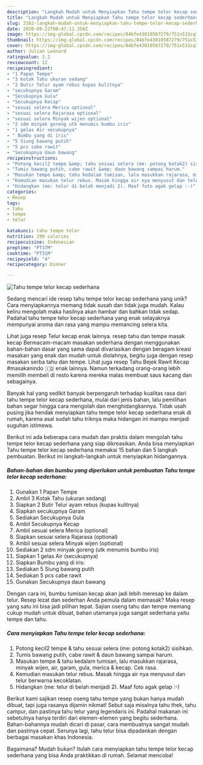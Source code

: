 ```yaml
---
description: "Langkah Mudah untuk Menyiapkan Tahu tempe telor kecap sederhana yang Menggugah Selera"
title: "Langkah Mudah untuk Menyiapkan Tahu tempe telor kecap sederhana yang Menggugah Selera"
slug: 2162-langkah-mudah-untuk-menyiapkan-tahu-tempe-telor-kecap-sederhana-yang-menggugah-selera
date: 2020-09-22T00:47:11.356Z
image: https://img-global.cpcdn.com/recipes/84bfe43010587279/751x532cq70/tahu-tempe-telor-kecap-sederhana-foto-resep-utama.jpg
thumbnail: https://img-global.cpcdn.com/recipes/84bfe43010587279/751x532cq70/tahu-tempe-telor-kecap-sederhana-foto-resep-utama.jpg
cover: https://img-global.cpcdn.com/recipes/84bfe43010587279/751x532cq70/tahu-tempe-telor-kecap-sederhana-foto-resep-utama.jpg
author: Julian Leonard
ratingvalue: 3.2
reviewcount: 12
recipeingredient:
- "1 Papan Tempe"
- "3 Kotak Tahu ukuran sedang"
- "2 Butir Telur ayam rebus kupas kulitnya"
- "secukupnya Garam"
- "Secukupnya Gula"
- "Secukupnya Kecap"
- "sesuai selera Merica optional"
- "sesuai selera Rajarasa optional"
- "sesuai selera Minyak wijen optional"
- "2 sdm minyak goreng utk menumis bumbu iris"
- "1 gelas Air secukupnya"
- " Bumbu yang di iris"
- "5 Siung bawang putih"
- "5 pcs cabe rawit"
- "Secukupnya daun bawang"
recipeinstructions:
- "Potong kecil2 tempe &amp; tahu sesuai selera (me: potong kotak2) sisihkan."
- "Tumis bawang putih, cabe rawit &amp; daun bawang sampai harum."
- "Masukan tempe &amp; tahu kedalam tumisan, lalu masukkan rajarasa, minyak wijen, air, garam, gula, merica &amp; kecap. Cek rasa."
- "Kemudian masukan telur rebus. Masak hingga air nya menyusut dan telur berwarna kecoklatan."
- "Hidangkan (me: telur di belah menjadi 2). Maaf foto agak gelap :-)"
categories:
- Resep
tags:
- tahu
- tempe
- telor

katakunci: tahu tempe telor 
nutrition: 199 calories
recipecuisine: Indonesian
preptime: "PT37M"
cooktime: "PT31M"
recipeyield: "4"
recipecategory: Dinner

---
```



![Tahu tempe telor kecap sederhana](https://img-global.cpcdn.com/recipes/84bfe43010587279/751x532cq70/tahu-tempe-telor-kecap-sederhana-foto-resep-utama.jpg)

Sedang mencari ide resep tahu tempe telor kecap sederhana yang unik? Cara menyiapkannya memang tidak susah dan tidak juga mudah. Kalau keliru mengolah maka hasilnya akan hambar dan bahkan tidak sedap. Padahal tahu tempe telor kecap sederhana yang enak selayaknya mempunyai aroma dan rasa yang mampu memancing selera kita.

Lihat juga resep Telur kecap enak lainnya. resep tahu dan tempe masak kecap Bermacam-macam masakan sederhana dengan menggunakan bahan-bahan dasar yang sama dapat divariasikan dengan beragam kreasi masakan yang enak dan mudah untuk diolahnya, begitu juga dengan resep masakan serba tahu dan tempe. Lihat juga resep Tahu Bejek Rawit Kecap #masakanindo 🇮🇩 enak lainnya. Namun terkadang orang-orang lebih memilih membeli di resto karena mereka malas membuat saus kacang dan sebagainya.

Banyak hal yang sedikit banyak berpengaruh terhadap kualitas rasa dari tahu tempe telor kecap sederhana, mulai dari jenis bahan, lalu pemilihan bahan segar hingga cara mengolah dan menghidangkannya. Tidak usah pusing jika hendak menyiapkan tahu tempe telor kecap sederhana enak di rumah, karena asal sudah tahu triknya maka hidangan ini mampu menjadi suguhan istimewa.


Berikut ini ada beberapa cara mudah dan praktis dalam mengolah tahu tempe telor kecap sederhana yang siap dikreasikan. Anda bisa menyiapkan Tahu tempe telor kecap sederhana memakai 15 bahan dan 5 langkah pembuatan. Berikut ini langkah-langkah untuk menyiapkan hidangannya.

<!--inarticleads1-->

##### Bahan-bahan dan bumbu yang diperlukan untuk pembuatan Tahu tempe telor kecap sederhana:

1. Gunakan 1 Papan Tempe
1. Ambil 3 Kotak Tahu (ukuran sedang)
1. Siapkan 2 Butir Telur ayam rebus (kupas kulitnya)
1. Siapkan secukupnya Garam
1. Sediakan Secukupnya Gula
1. Ambil Secukupnya Kecap
1. Ambil sesuai selera Merica (optional)
1. Siapkan sesuai selera Rajarasa (optional)
1. Ambil sesuai selera Minyak wijen (optional)
1. Sediakan 2 sdm minyak goreng (utk menumis bumbu iris)
1. Siapkan 1 gelas Air (secukupnya)
1. Siapkan  Bumbu yang di iris:
1. Sediakan 5 Siung bawang putih
1. Sediakan 5 pcs cabe rawit
1. Gunakan Secukupnya daun bawang


Dengan cara ini, bumbu tumisan kecap akan jadi lebih meresap ke dalam telur. Resep lezat dan sederhan Anda pemula dalam memasak? Maka resep yang satu ini bisa jadi pilihan tepat. Sajian oseng tahu dan tempe memang cukup mudah untuk dibuat, bahan utamanya juga sangat sederhana yaitu tempe dan tahu. 

<!--inarticleads2-->

##### Cara menyiapkan Tahu tempe telor kecap sederhana:

1. Potong kecil2 tempe &amp; tahu sesuai selera (me: potong kotak2) sisihkan.
1. Tumis bawang putih, cabe rawit &amp; daun bawang sampai harum.
1. Masukan tempe &amp; tahu kedalam tumisan, lalu masukkan rajarasa, minyak wijen, air, garam, gula, merica &amp; kecap. Cek rasa.
1. Kemudian masukan telur rebus. Masak hingga air nya menyusut dan telur berwarna kecoklatan.
1. Hidangkan (me: telur di belah menjadi 2). Maaf foto agak gelap :-)


Berikut kami sajikan resep oseng tahu tempe yang bukan hanya mudah dibuat, tapi juga rasanya dijamin nikmat! Sebut saja misalnya tahu thek, tahu campur, dan pastinya tahu telur yang legendaris ini. Padahal makanan ini sebetulnya hanya terdiri dari elemen-elemen yang begitu sederhana. Bahan-bahannya mudah dicari di pasar, cara membuatnya sangat mudah dan pastinya cepat. Serunya lagi, tahu telur bisa dipadankan dengan berbagai masakan khas Indonesia. 

Bagaimana? Mudah bukan? Itulah cara menyiapkan tahu tempe telor kecap sederhana yang bisa Anda praktikkan di rumah. Selamat mencoba!
